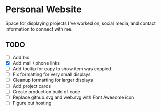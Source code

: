 # Personal Website

Space for displaying projects I've worked on, social media, and contact information to connect with me.

## TODO

-   [ ] Add bio
-   [x] Add mail / phone links
-   [ ] Add tooltip for copy to show item was coppied
-   [ ] Fix formatting for very small displays
-   [ ] Cleanup formatting for larger displays
-   [ ] Add project cards
-   [ ] Create production build of code
-   [ ] Replace github.svg and web.svg with Font Awesome icon
-   [ ] Figure out hosting
